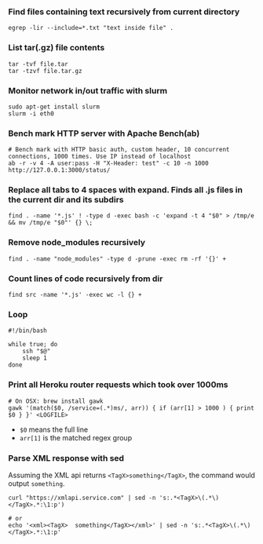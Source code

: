 ### Find files containing text recursively from current directory

    egrep -lir --include=*.txt "text inside file" .

### List tar(.gz) file contents

    tar -tvf file.tar
    tar -tzvf file.tar.gz

### Monitor network in/out traffic with slurm

    sudo apt-get install slurm
    slurm -i eth0

### Bench mark HTTP server with Apache Bench(ab)

    # Bench mark with HTTP basic auth, custom header, 10 concurrent connections, 1000 times. Use IP instead of localhost
    ab -r -v 4 -A user:pass -H "X-Header: test" -c 10 -n 1000 http://127.0.0.1:3000/status/

### Replace all tabs to 4 spaces with expand. Finds all .js files in the current dir and its subdirs

    find . -name '*.js' ! -type d -exec bash -c 'expand -t 4 "$0" > /tmp/e && mv /tmp/e "$0"' {} \;
    
### Remove node_modules recursively

    find . -name "node_modules" -type d -prune -exec rm -rf '{}' +

### Count lines of code recursively from dir

    find src -name '*.js' -exec wc -l {} +

### Loop

    #!/bin/bash

    while true; do
        ssh "$@"
        sleep 1
    done

### Print all Heroku router requests which took over 1000ms

    # On OSX: brew install gawk
    gawk '(match($0, /service=(.*)ms/, arr)) { if (arr[1] > 1000 ) { print $0 } }' <LOGFILE>

* `$0` means the full line
* `arr[1]` is the matched regex group


### Parse XML response with sed

Assuming the XML api returns `<TagX>something</TagX>`, the command would output `something`.

```
curl "https://xmlapi.service.com" | sed -n 's:.*<TagX>\(.*\)</TagX>.*:\1:p')

# or
echo '<xml><TagX>  something</TagX></xml>' | sed -n 's:.*<TagX>\(.*\)</TagX>.*:\1:p'
```

